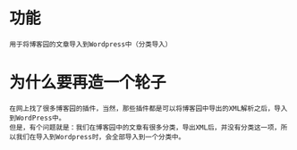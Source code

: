 # 功能
    用于将博客园的文章导入到Wordpress中（分类导入）

# 为什么要再造一个轮子
    在网上找了很多博客园的插件，当然，那些插件都是可以将博客园中导出的XML解析之后，导入到WordPress中。
    但是，有个问题就是：我们在博客园中的文章有很多分类，导出XML后，并没有分类这一项，所以我们在导入到Wordpress时，会全部导入到一个分类中。
    


